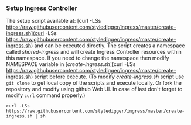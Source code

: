 ### Setup Ingress Controller ###

The setup script available at: [curl -LSs https://raw.githubusercontent.com/styledigger/ingress/master/create-ingress.sh](curl -LSs https://raw.githubusercontent.com/styledigger/ingress/master/create-ingress.sh) and can be executed directly. The script creates a namespace called *shared-ingress* and will create Ingress Controller resources within this namespace. If you need to change the namespace then modify NAMESPACE variable in [*create-ingress.sh*](curl -LSs https://raw.githubusercontent.com/styledigger/ingress/master/create-ingress.sh) script before execute. (To modify *create-ingress.sh* script use `git clone` to get local copy of the scripts and execute locally. Or fork the repository and modify using github Web UI. In case of last don't forget to modify `curl` command properly.)

	curl -LSs https://raw.githubusercontent.com/styledigger/ingress/master/create-ingress.sh | sh
